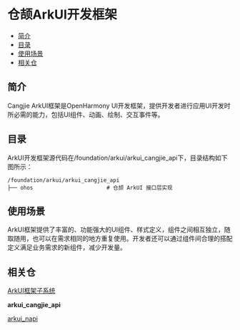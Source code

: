 # 仓颉ArkUI开发框架<a name="ZH-CN_TOPIC_0000001076213364"></a>

-   [简介](#section15701932113019)
-   [目录](#section1791423143211)
-   [使用场景](#section171384529150)
-   [相关仓](#section1447164910172)

## 简介<a name="section15701932113019"></a>

Cangjie ArkUI框架是OpenHarmony UI开发框架，提供开发者进行应用UI开发时所必需的能力，包括UI组件、动画、绘制、交互事件等。


## 目录<a name="section1791423143211"></a>

ArkUI开发框架源代码在/foundation/arkui/arkui\_cangjie\_api下，目录结构如下图所示：

```
/foundation/arkui/arkui_cangjie_api
├── ohos                       # 仓颉 ArkUI 接口层实现
```

## 使用场景<a name="section171384529150"></a>

ArkUI框架提供了丰富的、功能强大的UI组件、样式定义，组件之间相互独立，随取随用，也可以在需求相同的地方重复使用。开发者还可以通过组件间合理的搭配定义满足业务需求的新组件，减少开发量。

## 相关仓<a name="section1447164910172"></a>

[ArkUI框架子系统](https://gitee.com/openharmony/docs/blob/master/zh-cn/readme/ArkUI%E6%A1%86%E6%9E%B6%E5%AD%90%E7%B3%BB%E7%BB%9F.md)

**arkui\_cangjie\_api**


[arkui\_napi](https://gitee.com/openharmony/arkui_napi)

